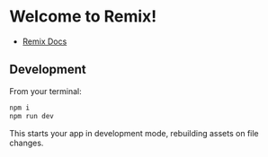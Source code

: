 # Welcome to Remix!

- [Remix Docs](https://remix.run/docs)

## Development

From your terminal:

```sh
npm i
npm run dev
```

This starts your app in development mode, rebuilding assets on file changes.
